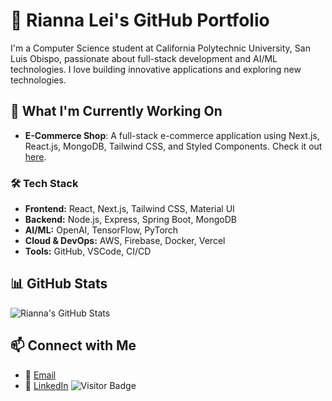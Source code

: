 # 🌟 Rianna Lei's GitHub Portfolio

I'm a Computer Science student at California Polytechnic University, San Luis Obispo, passionate about full-stack development and AI/ML technologies. I love building innovative applications and exploring new technologies.

## 🌱 What I'm Currently Working On
- **E-Commerce Shop**: A full-stack e-commerce application using Next.js, React.js, MongoDB, Tailwind CSS, and Styled Components. Check it out [here](https://github.com/riannalei/E-Commerce-Shop.git).

### 🛠 Tech Stack 
- **Frontend:** React, Next.js, Tailwind CSS, Material UI
- **Backend:** Node.js, Express, Spring Boot, MongoDB
- **AI/ML:** OpenAI, TensorFlow, PyTorch
- **Cloud & DevOps:** AWS, Firebase, Docker, Vercel
- **Tools:** GitHub, VSCode, CI/CD


## 📊 GitHub Stats

![Rianna's GitHub Stats](https://github-readme-stats.vercel.app/api?username=riannalei&show_icons=true&theme=radical)

## 📫 Connect with Me
- 📧 [Email](rxlei@calpoly.edu)
- 💼 [LinkedIn](https://www.linkedin.com/in/rianna-lei-6b6664216/)
![Visitor Badge](https://visitor-badge.glitch.me/badge?page_id=riannalei)

